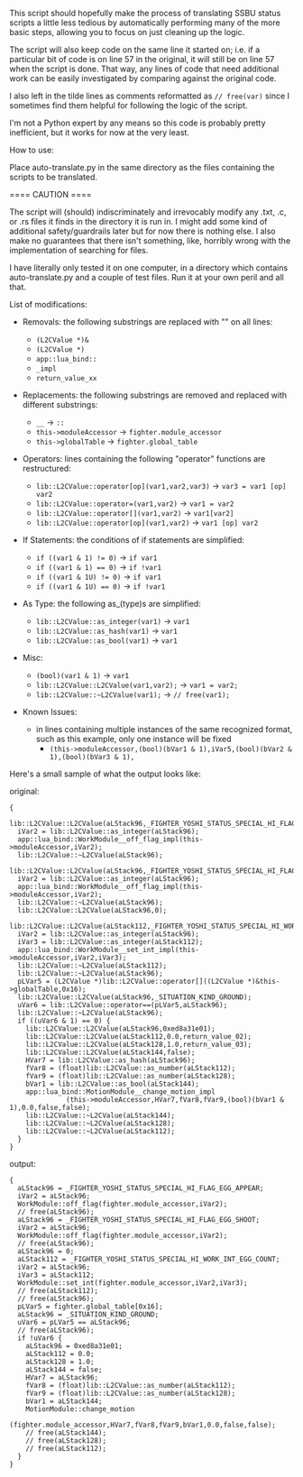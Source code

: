 This script should hopefully make the process of translating SSBU status scripts a little less tedious by automatically performing many of the more basic steps, allowing you to focus on just cleaning up the logic.

The script will also keep code on the same line it started on; i.e. if a particular bit of code is on line 57 in the original, it will still be on line 57 when the script is done. That way, any lines of code that need additional work can be easily investigated by comparing against the original code.

I also left in the tilde lines as comments reformatted as `// free(var)` since I sometimes find them helpful for following the logic of the script.

I'm not a Python expert by any means so this code is probably pretty inefficient, but it works for now at the very least.

How to use:

Place auto-translate.py in the same directory as the files containing the scripts to be translated.


==== CAUTION ====

The script will (should) indiscriminately and irrevocably modify any .txt, .c, or .rs files it finds in the directory it is run in. I might add some kind of additional safety/guardrails later but for now there is nothing else. I also make no guarantees that there isn't something, like, horribly wrong with the implementation of searching for files.

I have literally only tested it on one computer, in a directory which contains auto-translate.py and a couple of test files. Run it at your own peril and all that.


List of modifications:
- Removals: the following substrings are replaced with "" on all lines:
  - `(L2CValue *)&`
  - `(L2CValue *)`
  - `app::lua_bind::`
  - `_impl`
  - `return_value_xx`
 
- Replacements: the following substrings are removed and replaced with different substrings:
  - `__` -> `::`
  - `this->moduleAccessor` -> `fighter.module_accessor`
  - `this->globalTable` -> `fighter.global_table`

- Operators: lines containing the following "operator" functions are restructured:
  - `lib::L2CValue::operator[op](var1,var2,var3)` -> `var3 = var1 [op] var2`
  - `lib::L2CValue::operator=(var1,var2)` -> `var1 = var2`
  - `lib::L2CValue::operator[](var1,var2)` -> `var1[var2]`
  - `lib::L2CValue::operator[op](var1,var2)` -> `var1 [op] var2`
 
- If Statements: the conditions of if statements are simplified:
  - `if ((var1 & 1) != 0)` -> `if var1`
  - `if ((var1 & 1) == 0)` -> `if !var1`
  - `if ((var1 & 1U) != 0)` -> `if var1`
  - `if ((var1 & 1U) == 0)` -> `if !var1`

- As Type: the following as_(type)s are simplified:
  - `lib::L2CValue::as_integer(var1)` -> `var1`
  - `lib::L2CValue::as_hash(var1)` -> `var1`
  - `lib::L2CValue::as_bool(var1)` -> `var1`

- Misc:
  - `(bool)(var1 & 1)` -> `var1`
  - `lib::L2CValue::L2CValue(var1,var2);` -> `var1 = var2;`
  - `lib::L2CValue::~L2CValue(var1);` -> `// free(var1);`


- Known Issues:
  - in lines containing multiple instances of the same recognized format, such as this example, only one instance will be fixed
    - `(this->moduleAccessor,(bool)(bVar1 & 1),iVar5,(bool)(bVar2 & 1),(bool)(bVar3 & 1),`



Here's a small sample of what the output looks like:

original:
```
{
  lib::L2CValue::L2CValue(aLStack96,_FIGHTER_YOSHI_STATUS_SPECIAL_HI_FLAG_EGG_APPEAR);
  iVar2 = lib::L2CValue::as_integer(aLStack96);
  app::lua_bind::WorkModule__off_flag_impl(this->moduleAccessor,iVar2);
  lib::L2CValue::~L2CValue(aLStack96);
  lib::L2CValue::L2CValue(aLStack96,_FIGHTER_YOSHI_STATUS_SPECIAL_HI_FLAG_EGG_SHOOT);
  iVar2 = lib::L2CValue::as_integer(aLStack96);
  app::lua_bind::WorkModule__off_flag_impl(this->moduleAccessor,iVar2);
  lib::L2CValue::~L2CValue(aLStack96);
  lib::L2CValue::L2CValue(aLStack96,0);
  lib::L2CValue::L2CValue(aLStack112,_FIGHTER_YOSHI_STATUS_SPECIAL_HI_WORK_INT_EGG_COUNT);
  iVar2 = lib::L2CValue::as_integer(aLStack96);
  iVar3 = lib::L2CValue::as_integer(aLStack112);
  app::lua_bind::WorkModule__set_int_impl(this->moduleAccessor,iVar2,iVar3);
  lib::L2CValue::~L2CValue(aLStack112);
  lib::L2CValue::~L2CValue(aLStack96);
  pLVar5 = (L2CValue *)lib::L2CValue::operator[]((L2CValue *)&this->globalTable,0x16);
  lib::L2CValue::L2CValue(aLStack96,_SITUATION_KIND_GROUND);
  uVar6 = lib::L2CValue::operator==(pLVar5,aLStack96);
  lib::L2CValue::~L2CValue(aLStack96);
  if ((uVar6 & 1) == 0) {
    lib::L2CValue::L2CValue(aLStack96,0xed8a31e01);
    lib::L2CValue::L2CValue(aLStack112,0.0,return_value_02);
    lib::L2CValue::L2CValue(aLStack128,1.0,return_value_03);
    lib::L2CValue::L2CValue(aLStack144,false);
    HVar7 = lib::L2CValue::as_hash(aLStack96);
    fVar8 = (float)lib::L2CValue::as_number(aLStack112);
    fVar9 = (float)lib::L2CValue::as_number(aLStack128);
    bVar1 = lib::L2CValue::as_bool(aLStack144);
    app::lua_bind::MotionModule__change_motion_impl
              (this->moduleAccessor,HVar7,fVar8,fVar9,(bool)(bVar1 & 1),0.0,false,false);
    lib::L2CValue::~L2CValue(aLStack144);
    lib::L2CValue::~L2CValue(aLStack128);
    lib::L2CValue::~L2CValue(aLStack112);
  }
}
```

output:
```
{
  aLStack96 = _FIGHTER_YOSHI_STATUS_SPECIAL_HI_FLAG_EGG_APPEAR;
  iVar2 = aLStack96;
  WorkModule::off_flag(fighter.module_accessor,iVar2);
  // free(aLStack96);
  aLStack96 = _FIGHTER_YOSHI_STATUS_SPECIAL_HI_FLAG_EGG_SHOOT;
  iVar2 = aLStack96;
  WorkModule::off_flag(fighter.module_accessor,iVar2);
  // free(aLStack96);
  aLStack96 = 0;
  aLStack112 = _FIGHTER_YOSHI_STATUS_SPECIAL_HI_WORK_INT_EGG_COUNT;
  iVar2 = aLStack96;
  iVar3 = aLStack112;
  WorkModule::set_int(fighter.module_accessor,iVar2,iVar3);
  // free(aLStack112);
  // free(aLStack96);
  pLVar5 = fighter.global_table[0x16];
  aLStack96 = _SITUATION_KIND_GROUND;
  uVar6 = pLVar5 == aLStack96;
  // free(aLStack96);
  if !uVar6 {
    aLStack96 = 0xed8a31e01;
    aLStack112 = 0.0;
    aLStack128 = 1.0;
    aLStack144 = false;
    HVar7 = aLStack96;
    fVar8 = (float)lib::L2CValue::as_number(aLStack112);
    fVar9 = (float)lib::L2CValue::as_number(aLStack128);
    bVar1 = aLStack144;
    MotionModule::change_motion
              (fighter.module_accessor,HVar7,fVar8,fVar9,bVar1,0.0,false,false);
    // free(aLStack144);
    // free(aLStack128);
    // free(aLStack112);
  }
}
```
